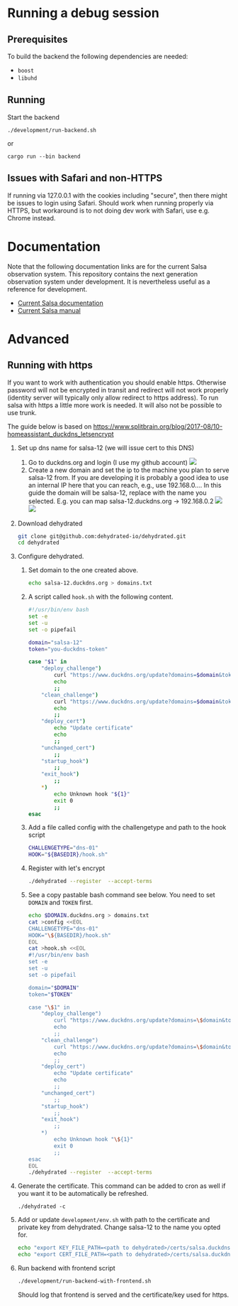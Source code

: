 # Running a debug session

## Prerequisites

To build the backend the following dependencies are needed:
* `boost`
* `libuhd`

## Running
Start the backend

```shell
./development/run-backend.sh
```
or
```shell
cargo run --bin backend
```

## Issues with Safari and non-HTTPS
If running via 127.0.0.1 with the cookies including "secure", then there might be issues to login
using Safari. Should work when running properly via HTTPS, but workaround is to not doing dev work with Safari,
use e.g. Chrome instead.

# Documentation

Note that the following documentation links are for the current Salsa observation system. This
repository contains the next generation observation system under development. It
is nevertheless useful as a reference for development.

* [Current Salsa documentation](https://brage.oso.chalmers.se/salsa/support)
* [Current Salsa manual](https://raw.githubusercontent.com/varenius/salsa/main/User_manual/English/SALSA-USERMANUAL_English.pdf)

# Advanced

## Running with https
If you want to work with authentication you should enable https. Otherwise password will not be encrypted in transit and redirect will not work properly (identity server will typically only allow redirect to https address). To run salsa with https a little more work is needed. It will also not be possible to use trunk.

The guide below is based on https://www.splitbrain.org/blog/2017-08/10-homeassistant_duckdns_letsencrypt

1. Set up dns name for salsa-12 (we will issue cert to this DNS)

    1. Go to duckdns.org and login (I use my github account)
        ![](docs/images/duckdns.png)
    2. Create a new domain and set the ip to the machine you plan to serve salsa-12 from. If you are developing it is probably a good idea to use an internal IP here that you can reach, e.g., use 192.168.0.... In this guide the domain will be salsa-12, replace with the name you selected. E.g. you can map salsa-12.duckdns.org -> 192.168.0.2
        ![](docs/images/duckdns2.png)
        ![](docs/images/duckdns3.png)

2. Download dehydrated

    ```bash
    git clone git@github.com:dehydrated-io/dehydrated.git
    cd dehydrated
    ```

3. Configure dehydrated. 
    1. Set domain to the one created above.

        ```bash
        echo salsa-12.duckdns.org > domains.txt
        ```

    2. A script called `hook.sh` with the following content.

        ```bash
        #!/usr/bin/env bash
        set -e
        set -u
        set -o pipefail

        domain="salsa-12"
        token="you-duckdns-token"

        case "$1" in
            "deploy_challenge")
                curl "https://www.duckdns.org/update?domains=$domain&token=$token&txt=$4"
                echo
                ;;
            "clean_challenge")
                curl "https://www.duckdns.org/update?domains=$domain&token=$token&txt=removed&clear=true"
                echo
                ;;
            "deploy_cert")
                echo "Update certificate"
                echo
                ;;
            "unchanged_cert")
                ;;
            "startup_hook")
                ;;
            "exit_hook")
                ;;
            *)
                echo Unknown hook "${1}"
                exit 0
                ;;
        esac
        ```
    3. Add a file called config with the challengetype and path to the hook script

        ```bash
        CHALLENGETYPE="dns-01"
        HOOK="${BASEDIR}/hook.sh"
        ```

    4. Register with let's encrypt

        ```bash
        ./dehydrated --register  --accept-terms
        ```

    5. See a copy pastable bash command see below. You need to set `DOMAIN` and `TOKEN` first.

        ```bash
        echo $DOMAIN.duckdns.org > domains.txt
        cat >config <<EOL
        CHALLENGETYPE="dns-01"
        HOOK="\${BASEDIR}/hook.sh"
        EOL
        cat >hook.sh <<EOL
        #!/usr/bin/env bash
        set -e
        set -u
        set -o pipefail

        domain="$DOMAIN"
        token="$TOKEN"

        case "\$1" in
            "deploy_challenge")
                curl "https://www.duckdns.org/update?domains=\$domain&token=\$token&txt=\$4"
                echo
                ;;
            "clean_challenge")
                curl "https://www.duckdns.org/update?domains=\$domain&token=\$token&txt=removed&clear=true"
                echo
                ;;
            "deploy_cert")
                echo "Update certificate"
                echo
                ;;
            "unchanged_cert")
                ;;
            "startup_hook")
                ;;
            "exit_hook")
                ;;
            *)
                echo Unknown hook "\${1}"
                exit 0
                ;;
        esac
        EOL
        ./dehydrated --register  --accept-terms
        ```

4. Generate the certificate. This command can be added to cron as well if you want it to be automatically be refreshed.

    ```
    ./dehydrated -c
    ```

5. Add or update `development/env.sh` with path to the certificate and private key from dehydrated. Change salsa-12 to the name you opted for.

    ```bash
    echo "export KEY_FILE_PATH=<path to dehydrated>/certs/salsa.duckdns.org/privkey.pem" >> ./development/env.sh
    echo "export CERT_FILE_PATH=<path to dehydrated>/certs/salsa.duckdns.org/fullchain.pem" >> ./development/env.sh
    ```

6. Run backend with frontend script

    ```bash
    ./development/run-backend-with-frontend.sh
    ```

    Should log that frontend is served and the certificate/key used for https.
